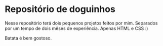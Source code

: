 # Repositório de doguinhos

Nesse repositório terá dois pequenos projetos feitos por mim. Separados por um tempo de dois mêses de experiência. Apenas HTML e CSS :)

Batata é bem gostoso.
 